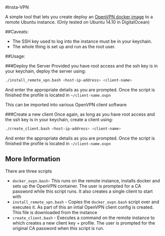 #Insta-VPN

A simple tool that lets you create deploy an [OpenVPN docker image](https://hub.docker.com/r/kylemanna/openvpn/) to a remote Ubuntu instance. (Only tested on Ubuntu 14.10 in DigitalOcean)

##Caveats:

- The SSH key used to log into the instance must be in your keychain.
- The whole thing is set up and run as the root user.

##Usage:

###Deploy the Server
Provided you have root access and the ssh key is in your keychain, deploy the server using:

```bash
./install_remote_vpn.bash <host-ip-address> <client-name>
```
And enter the appropriate details as you are prompted. Once the script is finished the profile is located in `~/client-name.ovpn`

This can be imported into various OpenVPN client software

###Create a new client
Once again, as long as you have root access and the ssh key is in your keychain, create a client using:
```bash
./create_client.bash <host-ip-address> <client-name>
```

And enter the appropriate details as you are prompted. Once the script is finished the profile is located in `~/client-name.ovpn`

## More Information

There are three scripts

- `docker_ovpn.bash`- This runs on the remote instance, installs docker and sets up the OpenVPN container. The user is prompted for a CA password while this script runs. It also creates a single client to start with
- `install_remote_vpn.bash` - Copies the `docker_ovpn.bash` script over and executes it. As part of this an intial OpenVPN client config is created. This file is downloaded from the instance
- `create_client.bash` - Executes a command on the remote instance to which creates a new client key + profile. The user is prompted for the original CA password when this script is run.
